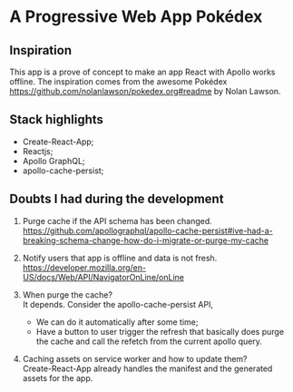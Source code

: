 # A Progressive Web App Pokédex

## Inspiration

This app is a prove of concept to make an app React with Apollo works offline.
The inspiration comes from the awesome Pokédex https://github.com/nolanlawson/pokedex.org#readme by Nolan Lawson.

## Stack highlights

- Create-React-App;
- Reactjs;
- Apollo GraphQL;
- apollo-cache-persist;

## Doubts I had during the development

1. Purge cache if the API schema has been changed.  
   https://github.com/apollographql/apollo-cache-persist#ive-had-a-breaking-schema-change-how-do-i-migrate-or-purge-my-cache

2. Notify users that app is offline and data is not fresh.  
   https://developer.mozilla.org/en-US/docs/Web/API/NavigatorOnLine/onLine

3. When purge the cache?  
   It depends. Consider the apollo-cache-persist API,

   - We can do it automatically after some time;
   - Have a button to user trigger the refresh that basically does purge the cache and call the refetch from the current apollo query.

4. Caching assets on service worker and how to update them?  
   Create-React-App already handles the manifest and the generated assets for the app.
